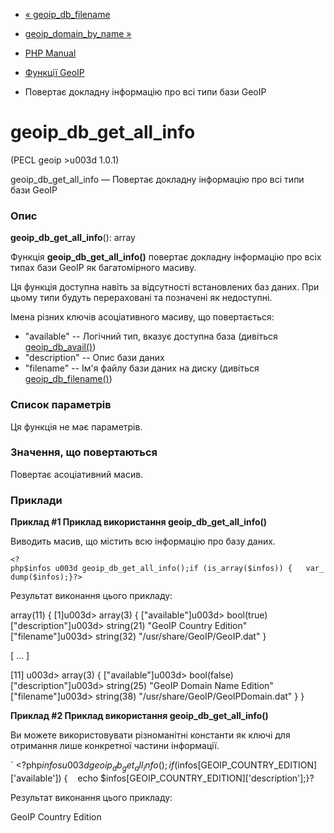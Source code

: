 - [« geoip_db_filename](function.geoip-db-filename.md)
- [geoip_domain_by_name »](function.geoip-domain-by-name.md)

- [PHP Manual](index.md)
- [Функції GeoIP](ref.geoip.md)
- Повертає докладну інформацію про всі типи бази GeoIP

# geoip_db_get_all_info

(PECL geoip \>u003d 1.0.1)

geoip_db_get_all_info — Повертає докладну інформацію про всі типи
бази GeoIP

### Опис

**geoip_db_get_all_info**(): array

Функція **geoip_db_get_all_info()** повертає докладну інформацію про
всіх типах бази GeoIP як багатомірного масиву.

Ця функція доступна навіть за відсутності встановлених баз даних. При
цьому типи будуть перераховані та позначені як недоступні.

Імена різних ключів асоціативного масиву, що повертається:

- "available" -- Логічний тип, вказує доступна база (дивіться
[geoip_db_avail()](function.geoip-db-avail.md))
- "description" -- Опис бази даних
- "filename" -- Ім'я файлу бази даних на диску (дивіться
[geoip_db_filename()](function.geoip-db-filename.md))

### Список параметрів

Ця функція не має параметрів.

### Значення, що повертаються

Повертає асоціативний масив.

### Приклади

**Приклад #1 Приклад використання **geoip_db_get_all_info()****

Виводить масив, що містить всю інформацію про базу даних.

` <?php$infos u003d geoip_db_get_all_info();if (is_array($infos)) {   var_dump($infos);}?> `

Результат виконання цього прикладу:

array(11) {
[1]u003d>
array(3) {
["available"]u003d>
bool(true)
["description"]u003d>
string(21) "GeoIP Country Edition"
["filename"]u003d>
string(32) "/usr/share/GeoIP/GeoIP.dat"
}

[ ... ]

[11] u003d>
array(3) {
["available"]u003d>
bool(false)
["description"]u003d>
string(25) "GeoIP Domain Name Edition"
["filename"]u003d>
string(38) "/usr/share/GeoIP/GeoIPDomain.dat"
}
}

**Приклад #2 Приклад використання **geoip_db_get_all_info()****

Ви можете використовувати різноманітні константи як ключі для отримання
лише конкретної частини інформації.

` <?php$infos u003d geoip_db_get_all_info();if ($infos[GEOIP_COUNTRY_EDITION]['available']) {    echo $infos[GEOIP_COUNTRY_EDITION]['description'];}?

Результат виконання цього прикладу:

GeoIP Country Edition
